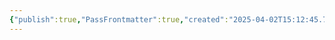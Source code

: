 ```yaml
---
{"publish":true,"PassFrontmatter":true,"created":"2025-04-02T15:12:45.718+03:00","updated":"2025-04-02T15:12:46.026+03:00"}
---
```


